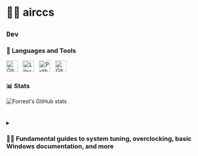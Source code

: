 # 🏄‍♂️ airccs

**`Dev`**
---

### 🧰 Languages and Tools

<img align="left" alt="Git" width="30px" style="padding-right:10px;" src="https://cdn.jsdelivr.net/gh/devicons/devicon/icons/git/git-original.svg" />
<img align="left" alt="Linux" width="30px" style="padding-right:10px;" src="https://cdn.jsdelivr.net/gh/devicons/devicon/icons/linux/linux-original.svg" />
<img align="left" alt="Python" width="30px" style="padding-right:10px;" src="https://cdn.jsdelivr.net/gh/devicons/devicon/icons/python/python-plain.svg" />
<img align="left" alt="GitHub" width="30px" style="padding-right:10px;" src="https://cdn.jsdelivr.net/gh/devicons/devicon/icons/github/github-original.svg" />
<br />

#

### 📊 Stats

![Forrest's GitHub stats](https://github-readme-stats.vercel.app/api?username=airccs&show_icons=true&theme=gruvbox)

<!-- ![GitHub Streak](https://streak-stats.demolab.com?user=ForrestKnight&theme=gruvbox&border_radius=4.5) -->

#

<details>
 <summary><h3>👨‍💻 Fundamental guides to system tuning, overclocking, basic Windows documentation, and more</h3></summary>
   
**ACT WIN + OFFICE**

https://github.com/massgravel/Microsoft-Activation-Scripts

1) В Windows 8.1/10/11 щелкните правой кнопкой мыши меню «Пуск» Windows и выберите PowerShell или Терминал (не CMD).
2) 
3) Скопируйте и вставьте приведенный ниже код и нажмите Enter.
   
```irm https://massgrave.dev/get | iex```

5) Вы увидите варианты активации и следуйте инструкциям на экране. Вот и все.

**Windows 10 /11**

https://tb.rg-adguard.net/public.php

https://uupdump.net/ 

**Rufus for ISO convert**

https://github.com/pbatard/rufus/

**Office-Tool download**

https://github.com/YerongAI/Office-Tool/releases

**Debloat Copilot**

https://github.com/thebookisclosed/ViVe

**All vcredist libraries**

https://github.com/abbodi1406/vcredist

**Фундаментальные пособия по настройке системы, оверклокингу, основные разделы документации Windows и другое**

https://github.com/amitxv/PC-Tuning/tree/main

https://github.com/BoringBoredom/PC-Optimization-Hub

https://github.com/sieger/handbook

https://github.com/djdallmann/GamingPCSetup/tree/master

https://learn.microsoft.com/en-us/sysinternals/

https://learn.microsoft.com/ru-ru/windows/win32/procthread/about-processes-and-threads

https://learn.microsoft.com/en-us/windows-hardware/drivers/kernel/?source=recommendations


